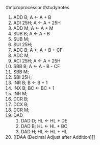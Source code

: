 #microprocessor #studynotes 
1. ADD B;   A <- A + B
2. ADI 25H;   A <- A + 25H
3. ADD M;   A <- A + M
4. SUB B;   A <- A - B
5. SUB M;
6. SUI 25H;
7. ADC B;   A <- A + B + CF
8. ADC M;
9. ACI 25H;   A <- A + 25H
10. SBB B;   A <- A - B - CF
11. SBB M;
12. SBI 25H;
13. INR B;   B <- B + 1
14. INX B;   BC <- BC + 1
15. INR M;
16. DCR B;
17. DCX B;
18. DCR M;
19. DAD
	1. DAD D;   HL <- HL + DE 
	2. DAD B;   HL <- HL + BC
	3. DAD H;   HL <- HL + HL
20. [[DAA (Decimal Adjust after Addition)]]
